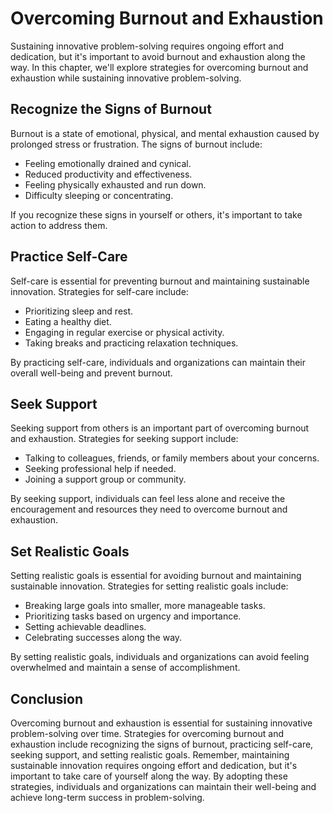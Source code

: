 Overcoming Burnout and Exhaustion
===================================================================================

Sustaining innovative problem-solving requires ongoing effort and dedication, but it's important to avoid burnout and exhaustion along the way. In this chapter, we'll explore strategies for overcoming burnout and exhaustion while sustaining innovative problem-solving.

Recognize the Signs of Burnout
------------------------------

Burnout is a state of emotional, physical, and mental exhaustion caused by prolonged stress or frustration. The signs of burnout include:

* Feeling emotionally drained and cynical.
* Reduced productivity and effectiveness.
* Feeling physically exhausted and run down.
* Difficulty sleeping or concentrating.

If you recognize these signs in yourself or others, it's important to take action to address them.

Practice Self-Care
------------------

Self-care is essential for preventing burnout and maintaining sustainable innovation. Strategies for self-care include:

* Prioritizing sleep and rest.
* Eating a healthy diet.
* Engaging in regular exercise or physical activity.
* Taking breaks and practicing relaxation techniques.

By practicing self-care, individuals and organizations can maintain their overall well-being and prevent burnout.

Seek Support
------------

Seeking support from others is an important part of overcoming burnout and exhaustion. Strategies for seeking support include:

* Talking to colleagues, friends, or family members about your concerns.
* Seeking professional help if needed.
* Joining a support group or community.

By seeking support, individuals can feel less alone and receive the encouragement and resources they need to overcome burnout and exhaustion.

Set Realistic Goals
-------------------

Setting realistic goals is essential for avoiding burnout and maintaining sustainable innovation. Strategies for setting realistic goals include:

* Breaking large goals into smaller, more manageable tasks.
* Prioritizing tasks based on urgency and importance.
* Setting achievable deadlines.
* Celebrating successes along the way.

By setting realistic goals, individuals and organizations can avoid feeling overwhelmed and maintain a sense of accomplishment.

Conclusion
----------

Overcoming burnout and exhaustion is essential for sustaining innovative problem-solving over time. Strategies for overcoming burnout and exhaustion include recognizing the signs of burnout, practicing self-care, seeking support, and setting realistic goals. Remember, maintaining sustainable innovation requires ongoing effort and dedication, but it's important to take care of yourself along the way. By adopting these strategies, individuals and organizations can maintain their well-being and achieve long-term success in problem-solving.
